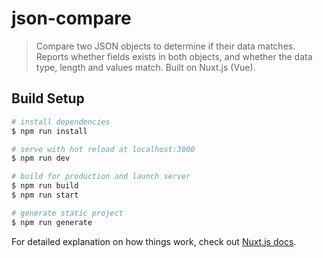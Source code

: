 # json-compare

> Compare two JSON objects to determine if their data matches. Reports whether fields exists in both objects, and whether the data type, length and values match. Built on Nuxt.js (Vue).

## Build Setup

``` bash
# install dependencies
$ npm run install

# serve with hot reload at localhost:3000
$ npm run dev

# build for production and launch server
$ npm run build
$ npm run start

# generate static project
$ npm run generate
```

For detailed explanation on how things work, check out [Nuxt.js docs](https://nuxtjs.org).
